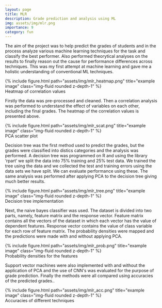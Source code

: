 ```yaml
---
layout: page
title: MLR
description: Grade prediction and analysis using ML
img: assets/img/mlr.png
importance: 9
category: fun
---
```


The aim of the project was to help predict the grades of students and in the process analyze various machine learning techniques for the task and classify the best performer. Also performed theorytical analyses on the results to finally reason out the cause for performance differences across techniques. This was my first attempt at machine learning and gave me a holistic understanding of conventional ML techniques.

<div class="row justify-content-center">
    <div class="col-sm mt-3 mt-md-0 text-center">
        <div class="img">
            {% include figure.html path="assets/img/mlr_heatmap.png" title="example image" class="img-fluid rounded z-depth-1" %}
        </div>
        <div class="caption">
            Heatmap of correlation values
        </div>
    </div>
</div>

Firstly the data was pre-processed and cleaned. Then a correlation analysis was performed to understand the effect of variables on each other, including the final grades. The heatmap of the correlation values is presented above.

<div class="row justify-content-center">
    <div class="col-sm mt-3 mt-md-0 text-center">
        <div class="img">
            {% include figure.html path="assets/img/mlr_scat.png" title="example image" class="img-fluid rounded z-depth-1" %}
        </div>
        <div class="caption">
            PCA scatter plot
        </div>
    </div>
</div>

Decision tree was the first method used to predict the grades, but the grades were classified into distics categories and the analysis was performed. A decision tree was programmed on R and using the library ‘rpart’ we split the data into 75% training and 25% test data. We trained the tree using the data and we collected the test and training errors using the data sets we have split. We can evaluate performance using these. The same analysis was performed after applying PCA to the decision tree giving much better results.

<div class="row justify-content-center">
    <div class="col-sm mt-3 mt-md-0 text-center">
        <div class="img">
            {% include figure.html path="assets/img/mlr_tree.png" title="example image" class="img-fluid rounded z-depth-1" %}
        </div>
        <div class="caption">
            Decision tree implementation
        </div>
    </div>
</div>

Next, the naive bayes classifier was used. The dataset is divided into two parts, namely, feature matrix and the response vector. Feature matrix contains all the vectors of the dataset in which each vector has the value of dependent features. Response vector contains the value of class variable for each row of feature matrix. The probability densities were mapped and the predictions were made with and without applying PCA.

<div class="row justify-content-center">
    <div class="col-sm mt-3 mt-md-0 text-center">
        <div class="img">
            {% include figure.html path="assets/img/mlr_prob.png" title="example image" class="img-fluid rounded z-depth-1" %}
        </div>
        <div class="caption">
            Probability densities for the features
        </div>
    </div>
</div>

Support vector machines were also implemented with and without the application of PCA and the use of CNN's was evaluated for the purpose of grade prediction. Finally the methods were all compared using accuracies of the predicted grades..

<div class="row justify-content-center">
    <div class="col-sm mt-3 mt-md-0 text-center">
        <div class="img">
            {% include figure.html path="assets/img/mlr_acc.png" title="example image" class="img-fluid rounded z-depth-1" %}
        </div>
        <div class="caption">
            Accuracies of different techniques
        </div>
    </div>
</div>

